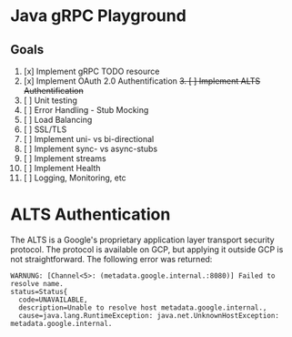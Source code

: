 # Java gRPC Playground

## Goals

1. [x] Implement gRPC TODO resource
2. [x] Implement OAuth 2.0 Authentification
~~3. [ ] Implement ALTS Authentification~~
4. [ ] Unit testing
5. [ ] Error Handling - Stub Mocking
6. [ ] Load Balancing
7. [ ] SSL/TLS
8. [ ] Implement uni- vs bi-directional
9. [ ] Implement sync- vs async-stubs
10. [ ] Implement streams
11. [ ] Implement Health
12. [ ] Logging, Monitoring, etc

# ALTS Authentication

The ALTS is a Google's proprietary application layer transport security protocol. 
The protocol is available on GCP, but applying it outside GCP is not straightforward.
The following error was returned:

```
WARNUNG: [Channel<5>: (metadata.google.internal.:8080)] Failed to resolve name.
status=Status{
  code=UNAVAILABLE,
  description=Unable to resolve host metadata.google.internal.,
  cause=java.lang.RuntimeException: java.net.UnknownHostException: metadata.google.internal.
```
